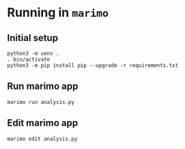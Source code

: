 # Running in `marimo`

## Initial setup

~~~
python3 -m venv .
. bin/activate
python3 -m pip install pip --upgrade -r requirements.txt
~~~

## Run marimo app

~~~
marimo run analysis.py
~~~

## Edit marimo app

~~~
marimo edit analysis.py
~~~
